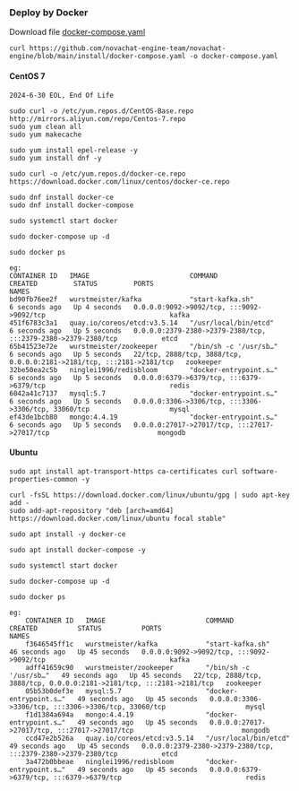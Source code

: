 
### Deploy by Docker

Download file [docker-compose.yaml](https://github.com/novachat-engine-team/novachat-engine/blob/main/install/docker-compose.yaml)
    
    curl https://github.com/novachat-engine-team/novachat-engine/blob/main/install/docker-compose.yaml -o docker-compose.yaml

#### CentOS 7
    2024-6-30 EOL, End Of Life

    sudo curl -o /etc/yum.repos.d/CentOS-Base.repo http://mirrors.aliyun.com/repo/Centos-7.repo
    sudo yum clean all
    sudo yum makecache

    sudo yum install epel-release -y
    sudo yum install dnf -y

    sudo curl -o /etc/yum.repos.d/docker-ce.repo https://download.docker.com/linux/centos/docker-ce.repo

    sudo dnf install docker-ce
    sudo dnf install docker-compose

    sudo systemctl start docker

    sudo docker-compose up -d

    sudo docker ps

    eg:
    CONTAINER ID   IMAGE                         COMMAND                  CREATED         STATUS         PORTS                                                                   NAMES
    bd90fb76ee2f   wurstmeister/kafka            "start-kafka.sh"         6 seconds ago   Up 4 seconds   0.0.0.0:9092->9092/tcp, :::9092->9092/tcp                               kafka
    451f6783c3a1   quay.io/coreos/etcd:v3.5.14   "/usr/local/bin/etcd"    6 seconds ago   Up 5 seconds   0.0.0.0:2379-2380->2379-2380/tcp, :::2379-2380->2379-2380/tcp           etcd
    65b41523e72e   wurstmeister/zookeeper        "/bin/sh -c '/usr/sb…"   6 seconds ago   Up 5 seconds   22/tcp, 2888/tcp, 3888/tcp, 0.0.0.0:2181->2181/tcp, :::2181->2181/tcp   zookeeper
    32be50ea2c5b   ninglei1996/redisbloom        "docker-entrypoint.s…"   6 seconds ago   Up 5 seconds   0.0.0.0:6379->6379/tcp, :::6379->6379/tcp                               redis
    6042a41c7137   mysql:5.7                     "docker-entrypoint.s…"   6 seconds ago   Up 5 seconds   0.0.0.0:3306->3306/tcp, :::3306->3306/tcp, 33060/tcp                    mysql
    ef43de1bcb80   mongo:4.4.19                  "docker-entrypoint.s…"   6 seconds ago   Up 5 seconds   0.0.0.0:27017->27017/tcp, :::27017->27017/tcp                           mongodb

#### Ubuntu

    sudo apt install apt-transport-https ca-certificates curl software-properties-common -y

    curl -fsSL https://download.docker.com/linux/ubuntu/gpg | sudo apt-key add -
    sudo add-apt-repository "deb [arch=amd64] https://download.docker.com/linux/ubuntu focal stable"

    sudo apt install -y docker-ce

    sudo apt install docker-compose -y

    sudo systemctl start docker

    sudo docker-compose up -d

    sudo docker ps

    eg:
        CONTAINER ID   IMAGE                         COMMAND                  CREATED          STATUS          PORTS                                                                   NAMES
        f3646545ff1c   wurstmeister/kafka            "start-kafka.sh"         46 seconds ago   Up 45 seconds   0.0.0.0:9092->9092/tcp, :::9092->9092/tcp                               kafka
        adff41659c90   wurstmeister/zookeeper        "/bin/sh -c '/usr/sb…"   49 seconds ago   Up 45 seconds   22/tcp, 2888/tcp, 3888/tcp, 0.0.0.0:2181->2181/tcp, :::2181->2181/tcp   zookeeper
        05b53b0def3e   mysql:5.7                     "docker-entrypoint.s…"   49 seconds ago   Up 45 seconds   0.0.0.0:3306->3306/tcp, :::3306->3306/tcp, 33060/tcp                    mysql
        f1d1384a694a   mongo:4.4.19                  "docker-entrypoint.s…"   49 seconds ago   Up 45 seconds   0.0.0.0:27017->27017/tcp, :::27017->27017/tcp                           mongodb
        ccd47e2b526a   quay.io/coreos/etcd:v3.5.14   "/usr/local/bin/etcd"    49 seconds ago   Up 45 seconds   0.0.0.0:2379-2380->2379-2380/tcp, :::2379-2380->2379-2380/tcp           etcd
        3a472b0bbeae   ninglei1996/redisbloom        "docker-entrypoint.s…"   49 seconds ago   Up 45 seconds   0.0.0.0:6379->6379/tcp, :::6379->6379/tcp                               redis
